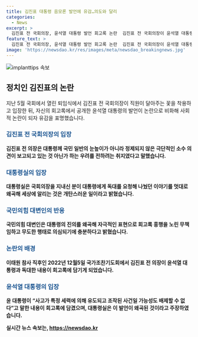 ```yaml
---
title: 김진표 대통령 음모론 발언에 유감…의도와 달리
categories:
  - News
excerpt: >
  김진표 전 국회의장, 윤석열 대통령 발언 회고록 논란  김진표 전 국회의장이 윤석열 대통령의 발언을 회고록에서 왜곡했다는 논란에 휩싸였다. 윤 대통령의 발언을 특정 세력 조작으로 비난한 김 전 의장에 대해 대통령실은 왜곡이라며 비판했다. 국민의힘 대변인은 이를 회고록 흥행을 노린 무책임한 행동이라 비난했다. 논란은 계속되고 있으며, 관련된 이야기가 계속해서 이어질 전망이다.
feature_text: >
  김진표 전 국회의장, 윤석열 대통령 발언 회고록 논란  김진표 전 국회의장이 윤석열 대통령의 발언을 회고록에서 왜곡했다는 논란에 휩싸였다. 윤 대통령의 발언을 특정 세력 조작으로 비난한 김 전 의장에 대해 대통령실은 왜곡이라며 비판했다. 국민의힘 대변인은 이를 회고록 흥행을 노린 무책임한 행동이라 비난했다. 논란은 계속되고 있으며, 관련된 이야기가 계속해서 이어질 전망이다.
image: 'https://newsdao.kr/res/images/meta/newsdao_breakingnews.jpg'
---
```


<p><img src="https://newsdao.kr/res/images/meta/newsdao_breakingnews.jpg" alt="implanttips 속보" /></p>

<h2 data-ke-size="size26">정치인 김진표의 논란</h2>

<p data-ke-size="size16">지난 5월 국회에서 열린 퇴임식에서 김진표 전 국회의장이 직원이 달아주는 꽃을 착용하고 입장한 뒤, 자신의 회고록에서 공개한 윤석열 대통령의 발언이 논란으로 비화해 사회적 논란이 되자 유감을 표명했습니다. </p>

<h3><b><span style="color: #1a5490;">김진표 전 국회의장의 입장</span><b></h3>

<p data-ke-size="size16">김진표 전 의장은 대통령께 국민 일반의 눈높이가 아니라 정제되지 않은 극단적인 소수 의견이 보고되고 있는 것 아닌가 하는 우려를 전하려는 취지였다고 말했습니다.</p>

<h3><b><span style="color: #1a5490;">대통령실의 입장</span><b></h3>

<p data-ke-size="size16">대통령실은 국회의장을 지내신 분이 대통령에게 독대를 요청해 나눴던 이야기를 멋대로 왜곡해 세상에 알리는 것은 개탄스러운 일이라고 밝혔습니다.</p>

<h3><b><span style="color: #1a5490;">국민의힘 대변인의 반응</span><b></h3>

<p data-ke-size="size16">국민의힘 대변인은 대통령의 진의를 왜곡해 자극적인 표현으로 회고록 흥행을 노린 무책임하고 무도한 행태로 의심되기에 충분하다고 밝혔습니다.</p>

<h3><b><span style="color: #1a5490;">논란의 배경</span><b></h3>

<p data-ke-size="size16">이태원 참사 직후인 2022년 12월5일 국가조찬기도회에서 김진표 전 의장이 윤석열 대통령과 독대한 내용이 회고록에 담기게 되었습니다.</p>

<h3><b><span style="color: #1a5490;">윤석열 대통령의 입장</span><b></h3>

<p data-ke-size="size16">윤 대통령이 “사고가 특정 세력에 의해 유도되고 조작된 사건일 가능성도 배제할 수 없다”고 말한 내용이 회고록에 담겼으며, 대통령실은 이 발언이 왜곡된 것이라고 주장하였습니다.</p>
실시간 뉴스 속보는, <a href="https://newsdao.kr" rel="dofollow">https://newsdao.kr</a>



